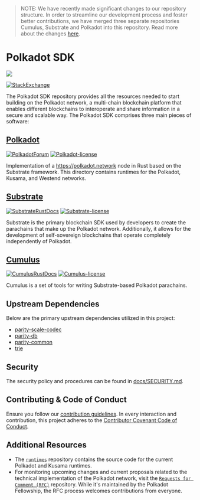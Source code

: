 > NOTE: We have recently made significant changes to our repository structure. In order to 
streamline our development process and foster better contributions, we have merged three separate 
repositories Cumulus, Substrate and Polkadot into this repository. Read more about the changes [
here](https://polkadot-public.notion.site/Polkadot-SDK-FAQ-fbc4cecc2c46443fb37b9eeec2f0d85f).

# Polkadot SDK

![](https://cms.polkadot.network/content/images/2021/06/1-xPcVR_fkITd0ssKBvJ3GMw.png)

[![StackExchange](https://img.shields.io/badge/StackExchange-Community%20&%20Support-222222?logo=stackexchange)](https://substrate.stackexchange.com/)

The Polkadot SDK repository provides all the resources needed to start building on the Polkadot 
network, a multi-chain blockchain platform that enables different blockchains to interoperate and 
share information in a secure and scalable way. The Polkadot SDK comprises three main pieces of 
software:

## [Polkadot](./polkadot/)
[![PolkadotForum](https://img.shields.io/badge/Polkadot_Forum-e6007a?logo=polkadot)](https://forum.polkadot.network/) [![Polkadot-license](https://img.shields.io/badge/License-GPL3-blue)](./polkadot/LICENSE)

Implementation of a https://polkadot.network node in Rust based on the Substrate framework. This 
directory contains runtimes for the Polkadot, Kusama, and Westend networks. 

## [Substrate](./substrate/)
 [![SubstrateRustDocs](https://img.shields.io/badge/Rust_Docs-Substrate-24CC85?logo=rust)](https://paritytech.github.io/substrate/master/substrate/index.html) [![Substrate-license](https://img.shields.io/badge/License-GPL3%2FApache2.0-blue)](./substrate/README.md#LICENSE)

Substrate is the primary blockchain SDK used by developers to create the parachains that make up 
the Polkadot network. Additionally, it allows for the development of self-sovereign blockchains that operate completely independently of Polkadot.

## [Cumulus](./cumulus/)
[![CumulusRustDocs](https://img.shields.io/badge/Rust_Docs-Cumulus-222222?logo=rust)](https://paritytech.github.io/cumulus/cumulus_client_collator/index.html) [![Cumulus-license](https://img.shields.io/badge/License-GPL3-blue)](./cumulus/LICENSE)


Cumulus is a set of tools for writing Substrate-based Polkadot parachains.

## Upstream Dependencies

Below are the primary upstream dependencies utilized in this project:

- [parity-scale-codec](https://crates.io/crates/parity-scale-codec)
- [parity-db](https://crates.io/crates/parity-db)
- [parity-common](https://github.com/paritytech/parity-common)
- [trie](https://github.com/paritytech/trie)

## Security

The security policy and procedures can be found in [docs/SECURITY.md](./docs/SECURITY.md).

## Contributing & Code of Conduct

Ensure you follow our [contribution guidelines](./docs/CONTRIBUTING.md). In every interaction and contribution, this project adheres to the [Contributor Covenant Code of Conduct](./docs/CODE_OF_CONDUCT.md).

## Additional Resources

- The [`runtimes`](https://github.com/polkadot-fellows/runtimes/) repository contains the source code for the current Polkadot and Kusama runtimes.
- For monitoring upcoming changes and current proposals related to the technical implementation of the Polkadot network, visit the [`Requests for Comment (RFC)`](https://github.com/polkadot-fellows/RFCs) repository. While it's maintained by the Polkadot Fellowship, the RFC process welcomes contributions from everyone.

